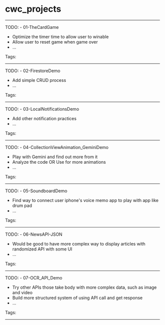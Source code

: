 # cwc_projects

---

TODO: - 01-TheCardGame
- Optimize the timer time to allow user to winable
- Allow user to reset game when game over
- ...

Tags: 

---

TODO: - 02-FirestoreDemo
- Add simple CRUD process
- ...

Tags: 

---

TODO: - 03-LocalNotificationsDemo
- Add other notification practices
- ...

Tags: 

---

TODO: - 04-CollectionViewAnimation_GeminiDemo
- Play with Gemini and find out more from it
- Analyze the code OR Use for more animations
- ...

Tags: 

---

TODO: - 05-SoundboardDemo
- Find way to connect user iphone's voice memo app to play with app like drum pad
- ...

Tags: 

---

TODO: - 06-NewsAPI-JSON
- Would be good to have more complex way to display articles with randomized API with some UI
- ...

Tags: 

---

TODO: - 07-OCR_API_Demo
- Try other APIs those take body with more complex data, such as image and video
- Build more structured system of using API call and get response
- ...

Tags: 

---
